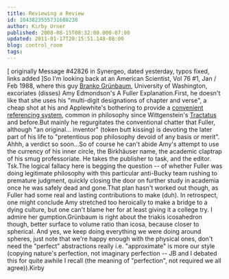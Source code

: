 ```yaml
---
title: Reviewing a Review
id: 1043823555731688238
author: Kirby Urner
published: 2008-08-15T08:32:00.000-07:00
updated: 2011-01-17T20:15:51.148-08:00
blog: control_room
tags: 
---
```


[ originally Message #42826 in Synergeo, dated yesterday, typos fixed, links added ]So I'm looking back at an American Scientist, Vol 76 #1, Jan / Feb 1988, where this guy [Branko Grünbaum](http://www.math.washington.edu/~grunbaum/), University of Washington, excoriates (disses) Amy Edmondson's A Fuller Explanation.First, he doesn't like that she uses his "multi-digit designations of chapter and verse", a cheap shot at his and Applewhite's bothering to provide a [convenient referencing system](http://www.rwgrayprojects.com/synergetics/toc/toc.html), common in philosophy since Wittgenstein's [Tractatus](http://www.gutenberg.org/ebooks/5740) and before.But mainly he regurgitates the conventional chatter that Fuller, although "an original... inventor" (token butt kissing) is devoting the later part of his life to "pretentious pop philosophy devoid of any basis or merit". Ahhh, a verdict so soon...So of course he can't abide Amy's attempt to use the currency of his inner circle, the Birkhäuser name, the academic claptrap of his smug professoriate. He takes the publisher to task, and the editor. Tsk.The logical fallacy here is begging the question -- of whether Fuller was doing legitimate philosophy with this particular anti-Bucky team rushing to premature judgment, quickly closing the door on further study in academia once he was safely dead and gone.That plan hasn't worked out though, as Fuller had some real and lasting contributions to make (duh). In retrospect, one might conclude Amy stretched too heroically to make a bridge to a dying culture, but one can't blame her for at least giving it a college try. I admire her gumption.Grünbaum is right about the triakis icosahedron though, better surface to volume ratio than icosa, because closer to spherical. And yes, we keep doing everything we were doing around spheres, just note that we're happy enough with the physical ones, don't need the "perfect" abstractions really i.e. "approximate" is more our style (copying nature's perfection, not imaginary perfection -- JB and I debated this for quite awhile I recall (the meaning of "perfection", not required we all agree)).Kirby